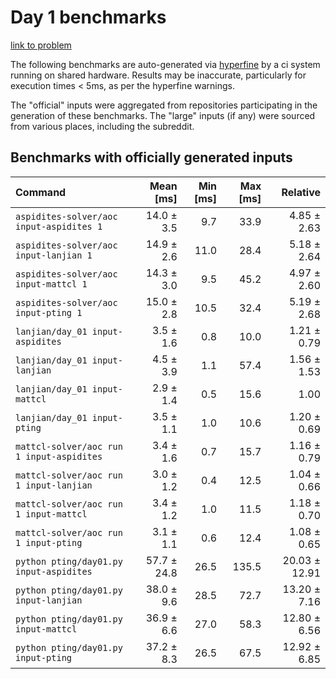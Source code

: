 # Day 1 benchmarks

[link to problem](http://adventofcode.com/2022/day/1)

The following benchmarks are auto-generated via [hyperfine](https://github.com/sharkdp/hyperfine) by a ci system running on shared hardware. Results may be inaccurate, particularly for execution times < 5ms, as per the hyperfine warnings.

The "official" inputs were aggregated from repositories participating in the generation of these benchmarks. The "large" inputs (if any) were sourced from various places, including the subreddit.

## Benchmarks with officially generated inputs
| Command | Mean [ms] | Min [ms] | Max [ms] | Relative |
|:---|---:|---:|---:|---:|
| `aspidites-solver/aoc input-aspidites 1` | 14.0 ± 3.5 | 9.7 | 33.9 | 4.85 ± 2.63 |
| `aspidites-solver/aoc input-lanjian 1` | 14.9 ± 2.6 | 11.0 | 28.4 | 5.18 ± 2.64 |
| `aspidites-solver/aoc input-mattcl 1` | 14.3 ± 3.0 | 9.5 | 45.2 | 4.97 ± 2.60 |
| `aspidites-solver/aoc input-pting 1` | 15.0 ± 2.8 | 10.5 | 32.4 | 5.19 ± 2.68 |
| `lanjian/day_01 input-aspidites` | 3.5 ± 1.6 | 0.8 | 10.0 | 1.21 ± 0.79 |
| `lanjian/day_01 input-lanjian` | 4.5 ± 3.9 | 1.1 | 57.4 | 1.56 ± 1.53 |
| `lanjian/day_01 input-mattcl` | 2.9 ± 1.4 | 0.5 | 15.6 | 1.00 |
| `lanjian/day_01 input-pting` | 3.5 ± 1.1 | 1.0 | 10.6 | 1.20 ± 0.69 |
| `mattcl-solver/aoc run 1 input-aspidites` | 3.4 ± 1.6 | 0.7 | 15.7 | 1.16 ± 0.79 |
| `mattcl-solver/aoc run 1 input-lanjian` | 3.0 ± 1.2 | 0.4 | 12.5 | 1.04 ± 0.66 |
| `mattcl-solver/aoc run 1 input-mattcl` | 3.4 ± 1.2 | 1.0 | 11.5 | 1.18 ± 0.70 |
| `mattcl-solver/aoc run 1 input-pting` | 3.1 ± 1.1 | 0.6 | 12.4 | 1.08 ± 0.65 |
| `python pting/day01.py input-aspidites` | 57.7 ± 24.8 | 26.5 | 135.5 | 20.03 ± 12.91 |
| `python pting/day01.py input-lanjian` | 38.0 ± 9.6 | 28.5 | 72.7 | 13.20 ± 7.16 |
| `python pting/day01.py input-mattcl` | 36.9 ± 6.6 | 27.0 | 58.3 | 12.80 ± 6.56 |
| `python pting/day01.py input-pting` | 37.2 ± 8.3 | 26.5 | 67.5 | 12.92 ± 6.85 |
